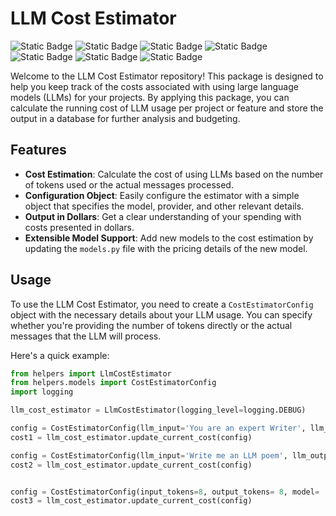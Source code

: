 # LLM Cost Estimator
![Static Badge](https://img.shields.io/badge/Python-306998)
![Static Badge](https://img.shields.io/badge/Modularization-49afcd)
![Static Badge](https://img.shields.io/badge/OOP-5e8d87)
![Static Badge](https://img.shields.io/badge/LLM-5a9d55)
![Static Badge](https://img.shields.io/badge/GenAI-9d55a3)
![Static Badge](https://img.shields.io/badge/LLMbudgeting-cd5c5c)
![Static Badge](https://img.shields.io/badge/Logging-f9d71c)






Welcome to the LLM Cost Estimator repository! This package is designed to help you keep track of the costs associated with using large language models (LLMs) for your projects. By applying this package, you can calculate the running cost of LLM usage per project or feature and store the output in a database for further analysis and budgeting.

## Features

- **Cost Estimation**: Calculate the cost of using LLMs based on the number of tokens used or the actual messages processed.
- **Configuration Object**: Easily configure the estimator with a simple object that specifies the model, provider, and other relevant details.
- **Output in Dollars**: Get a clear understanding of your spending with costs presented in dollars.
- **Extensible Model Support**: Add new models to the cost estimation by updating the `models.py` file with the pricing details of the new model.

## Usage

To use the LLM Cost Estimator, you need to create a `CostEstimatorConfig` object with the necessary details about your LLM usage. You can specify whether you're providing the number of tokens directly or the actual messages that the LLM will process.

Here's a quick example:
```py
from helpers import LlmCostEstimator
from helpers.models import CostEstimatorConfig
import logging

llm_cost_estimator = LlmCostEstimator(logging_level=logging.DEBUG)

config = CostEstimatorConfig(llm_input='You are an expert Writer', llm_output='How can I help you?', model= 'gpt-4o', llm_provider='openai', service='sause', is_input_str=True, current_cost=12)
cost1 = llm_cost_estimator.update_current_cost(config)

config = CostEstimatorConfig(llm_input='Write me an LLM poem', llm_output='I am therefore I think. -  Shooktspeare', model= 'gpt-4o', llm_provider='openai', service='sause', is_input_str=True)
cost2 = llm_cost_estimator.update_current_cost(config)


config = CostEstimatorConfig(input_tokens=8, output_tokens= 8, model= 'claude-3.5-sonnet', llm_provider='claude', service='sause', is_input_str=False)
cost3 = llm_cost_estimator.update_current_cost(config)
```
